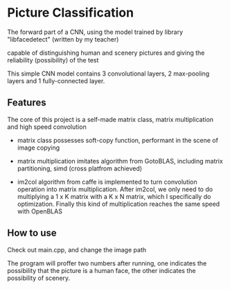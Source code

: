 # Picture Classification

The forward part of a CNN, using the model trained by library "libfacedetect" (written by my teacher)

capable of distinguishing human and scenery pictures and giving the reliability (possibility) of the test

This simple CNN model contains 3 convolutional layers, 2 max-pooling layers and 1 fully-connected layer.

## Features
The core of this project is a self-made matrix class, matrix multiplication and high speed convolution

+ matrix class possesses soft-copy function, performant in the scene of image copying

+ matrix multiplication imitates algorithm from GotoBLAS, including matrix partitioning, simd (cross platfrom achieved)

+ im2col algorithm from caffe is implemented to turn convolution operation into matrix multiplication. After im2col, we only need to do multiplying a 1 x K matrix with a K x N matrix, which I specifically do optimization. Finally this kind of multiplication reaches the 
same speed with OpenBLAS

## How to use
Check out main.cpp, and change the image path

The program will proffer two numbers after running, one indicates the possibility that the picture is a human face, the other indicates the possibility of scenery.





